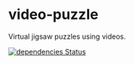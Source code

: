 # video-puzzle
Virtual jigsaw puzzles using videos.

[![dependencies Status](https://david-dm.org/mstop4/video-puzzle/status.svg)](https://david-dm.org/mstop4/video-puzzle)
